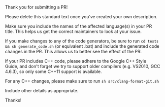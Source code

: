Thank you for submitting a PR!

Please delete this standard text once you've created your own description.

Make sure you include the names of the affected language(s) in your PR title.
This helps us get the correct maintainers to look at your issue.

If you make changes to any of the code generators, be sure to run
`cd tests && sh generate_code.sh` (or equivalent .bat) and include the generated
code changes in the PR. This allows us to better see the effect of the PR.

If your PR includes C++ code, please adhere to the Google C++ Style Guide,
and don't forget we try to support older compilers (e.g. VS2010, GCC 4.6.3),
so only some C++11 support is available.

For any C++ changes, please make sure to run `sh src/clang-format-git.sh`

Include other details as appropriate.

Thanks!
